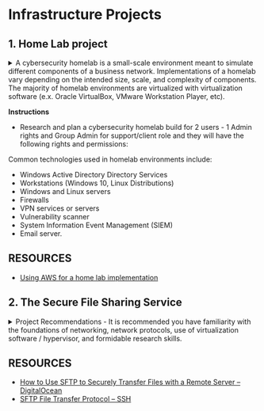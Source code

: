 # Infrastructure Projects
## 1. Home Lab project
<details>
Overview
<summary>
A cybersecurity homelab is a small-scale environment meant to simulate different components of a business network. Implementations of a homelab vary depending on the intended size, scale, and complexity of components. The majority of homelab environments are virtualized with virtualization software (e.x. Oracle VirtualBox, VMware Workstation Player, etc).


</summary>
</details>

**Instructions**
- Research and plan a cybersecurity homelab build for 2 users - 1 Admin rights and Group Admin for support/client role and they will have the following rights and permissions:

Common technologies used in homelab environments include:
- Windows Active Directory Directory Services
- Workstations (Windows 10, Linux Distributions)
- Windows and Linux servers
- Firewalls
- VPN services or servers
- Vulnerability scanner
- System Information Event Management (SIEM)
- Email server.

## RESOURCES
- [Using AWS for a home lab implementation](https://www.youtube.com/watch?v=uo_Xf_pGTvg)

## 2. The Secure File Sharing Service

<details>Overview
- Safely share your files across an unsecured medium. Using a popular and secure network protocol, such as secure file transfer protocol (SFTP) or secure shell (SSH), transfer files across an insecure medium. Transfer files between two hosts.

<summary>Project Recommendations
- It is recommended you have familiarity with the foundations of networking, network protocols, use of virtualization software / hypervisor, and formidable research skills.</summary></details>


## RESOURCES
- [How to Use SFTP to Securely Transfer Files with a Remote Server – DigitalOcean](https://www.digitalocean.com/community/tutorials/how-to-use-sftp-to-securely-transfer-files-with-a-remote-server)
- [SFTP File Transfer Protocol – SSH](https://www.ssh.com/ssh/sftp/)

